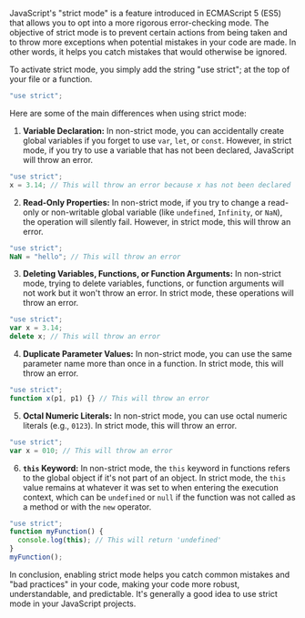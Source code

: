 JavaScript's "strict mode" is a feature introduced in ECMAScript 5 (ES5) that allows you to opt into a more rigorous error-checking mode. The objective of strict mode is to prevent certain actions from being taken and to throw more exceptions when potential mistakes in your code are made. In other words, it helps you catch mistakes that would otherwise be ignored.

To activate strict mode, you simply add the string "use strict"; at the top of your file or a function. 

```javascript
"use strict";
```

Here are some of the main differences when using strict mode:

1. **Variable Declaration:** In non-strict mode, you can accidentally create global variables if you forget to use `var`, `let`, or `const`. However, in strict mode, if you try to use a variable that has not been declared, JavaScript will throw an error.

```javascript
"use strict";
x = 3.14; // This will throw an error because x has not been declared
```

2. **Read-Only Properties:** In non-strict mode, if you try to change a read-only or non-writable global variable (like `undefined`, `Infinity`, or `NaN`), the operation will silently fail. However, in strict mode, this will throw an error.

```javascript
"use strict";
NaN = "hello"; // This will throw an error
```

3. **Deleting Variables, Functions, or Function Arguments:** In non-strict mode, trying to delete variables, functions, or function arguments will not work but it won't throw an error. In strict mode, these operations will throw an error.

```javascript
"use strict";
var x = 3.14;
delete x; // This will throw an error
```

4. **Duplicate Parameter Values:** In non-strict mode, you can use the same parameter name more than once in a function. In strict mode, this will throw an error.

```javascript
"use strict";
function x(p1, p1) {} // This will throw an error
```

5. **Octal Numeric Literals:** In non-strict mode, you can use octal numeric literals (e.g., `0123`). In strict mode, this will throw an error.

```javascript
"use strict";
var x = 010; // This will throw an error
```

6. **`this` Keyword:** In non-strict mode, the `this` keyword in functions refers to the global object if it's not part of an object. In strict mode, the `this` value remains at whatever it was set to when entering the execution context, which can be `undefined` or `null` if the function was not called as a method or with the `new` operator.

```javascript
"use strict";
function myFunction() {
  console.log(this); // This will return 'undefined'
}
myFunction();
```

In conclusion, enabling strict mode helps you catch common mistakes and "bad practices" in your code, making your code more robust, understandable, and predictable. It's generally a good idea to use strict mode in your JavaScript projects.